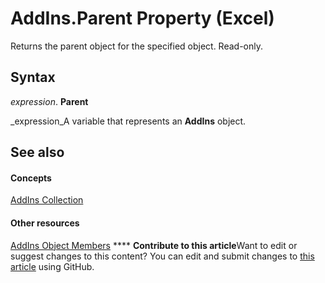 
# AddIns.Parent Property (Excel)

Returns the parent object for the specified object. Read-only.


## Syntax

 _expression_. **Parent**

 _expression_A variable that represents an  **AddIns** object.


## See also


#### Concepts


 [AddIns Collection](2e9d9a1f-8833-beb3-757c-a5b26568f5fb.md)
#### Other resources


 [AddIns Object Members](dce6ebab-999b-4994-8797-007d5eeea092.md)
****   **Contribute to this article**Want to edit or suggest changes to this content? You can edit and submit changes to  [this article](https://github.com/jhershey00/VBA_Excel_Test/OpenXMLCon/articles/642d2659-a972-0c2f-b3a6-aedc74ceafe5.md) using GitHub.

